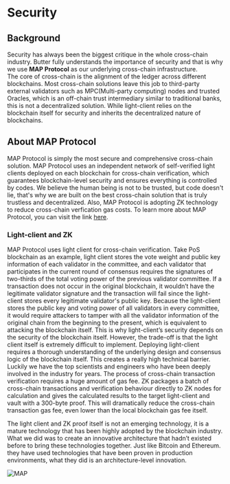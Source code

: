# Security
## Background
Security has always been the biggest critique in the whole cross-chain industry. Butter fully understands the importance of security and that is why we use **MAP Protocol** as our underlying cross-chain infrastructure.   
The core of cross-chain is the alignment of the ledger across different blockchains. Most cross-chain solutions leave this job to third-party external validators such as MPC(Multi-party computing) nodes and trusted Oracles, which is an off-chain trust intermediary similar to traditional banks, this is not a decentralized solution. While light-client relies on the blockchain itself for security and inherits the decentralized nature of blockchains. 

## About MAP Protocol
MAP Protocol is simply the most secure and comprehensive cross-chain solution. MAP Protocol uses an independent network of self-verified light clients deployed on each blockchain for cross-chain verification, which guarantees blockchain-level security and ensures everything is controlled by codes.  We believe the human being is not to be trusted, but code doesn't lie, that's why we are built on the best cross-chain solution that is truly trustless and decentralized. Also, MAP Protocol is adopting ZK technology to reduce cross-chain verfication gas costs. To learn more about MAP Protocol, you can visit the link [here](https://files.maplabs.io/pdf/mapprotocol_whitepaper_en.pdf).  

### Light-client and ZK

MAP Protocol uses light client for cross-chain verification. Take PoS blockchain as an example, light client stores the vote weight and public key information of each validator in the committee, and each validator that participates in the current round of consensus requires the signatures of two-thirds of the total voting power of the previous validator committee. If a transaction does not occur in the original blockchain, it wouldn’t have the legitimate validator signature and the transaction will fail since the light-client stores every legitimate validator's public key. Because the light-client stores the public key and voting power of all validators in every committee, it would require attackers to tamper with all the validator information of the original chain from the beginning to the present, which is equivalent to attacking the blockchain itself. This is why light-client’s security depends on the security of the blockchain itself. However, the trade-off is that the light client itself is extremely difficult to implement. Deploying light-client requires a thorough understanding of the underlying design and consensus logic of the blockchain itself. This creates a really high technical barrier. Luckily we have the top scientists and engineers who have been deeply involved in the industry for years.
The process of cross-chain transaction verification requires a huge amount of gas fee. ZK packages a batch of cross-chain transactions and verification behaviour directly to ZK nodes for calculation and gives the calculated results to the target light-client and vault with a 300-byte proof. This will dramatically reduce the cross-chain transaction gas fee, even lower than the local blockchain gas fee itself.

The light client and ZK proof itself is not an emerging technology, it is a mature technology that has been highly adopted by the blockchain industry. What we did was to create an innovative architecture that hadn’t existed before to bring these technologies together. Just like Bitcoin and Ethereum. they have used technologies that have been proven in production environments, what they did is an architecture-level innovation. 

![MAP](/img/MAP.png "MAP")  